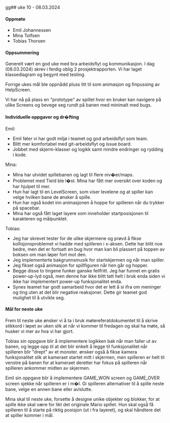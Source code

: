 gg## uke 10 - 08.03.2024

#### Oppmøte
- Emil Johannessen
- Mina Tolfsen
- Tobias Thorsen

#### Oppsummering
Generelt vært en god uke med bra arbeidsflyt og kommunikasjon.
I dag (08.03.2024) skrev i ferdig oblig 2 prosjektrapporten.
Vi har laget klassediagram og begynt med testing.

Forrige ukes mål ble oppnådd pluss litt til som animasjon og finpussing av HelpScreen.

Vi har nå på plass en "prototype" av spillet hvor en bruker kan navigere på ulike Screens og bevege seg rundt på banen
med minimalt med bugs.

#### Individuelle oppgaver og dr�fting
Emil:
- Emil føler vi har godt miljø i teamet og god arbeidsflyt som team.
- Blitt mer komfortabel med git-arbeidsflyt og issue board.
- Jobbet med skjerm-klasser og logikk samt mindre endringer og rydding i kode.

Mina:
- Mina har utvidet spillebanen og lagt til flere niv�er/maps. 
- Problemet med Tield ble l�st. Mina har fått mer oversikt over koden og har hjulpet til mer. 
- Hun har lagt til en LevelScreen, som viser levelene og at spiller kan velge hvilken bane de ønsker å spille. 
- Hun har også kodet inn animasjonen å hoppe for spilleren når du trykker på spacebar.
- Mina har også fått laget layere som inneholder startposisjonen til karakteren og målpunktet.

Tobias: 
- Jeg har skrevet tester for de ulike skjermene og prøvd å fikse kollisjonsproblemet vi hadde med spilleren i x-aksen. 
Dette har blitt noe bedre, men det er fortsatt en bug hvor man kan bli plassert på toppen av boksen om man løper fort mot den.
- Jeg implementerte bakgrunnsmusik for startskjermen og når man spiller.
- Jeg fikset også animasjon for spillfiguren når hen går og hopper.
- Begge disse to tingene funker ganske feilfritt. Jeg har funnet en gratis power-up-lyd også, 
men  denne har ikke blitt tatt helt i bruk enda siden vi ikke har implementert power-up funksjonalitet enda.
- Synes teamet har godt samarbeid hvor det er lett å si ifra om meninger og ting uten at det blir negative reaksjoner. 
Dette gir teamet god mulighet til å utvikle seg.


#### Mål for neste uke
Frem til neste uke ønsker vi å ta i bruk møtereferatdokumentet til å skrive stikkord
i løpet av uken slik at når vi kommer til fredagen og skal ha møte, så husker vi mer av hva vi har gjort.

Tobias sin oppgave blir å implementere logikken bak når man faller ut av banen, og legge opp til at 
det blir enkelt å legge til funksjonalitet når spilleren blir "drept" av et monster. 
ønsker også å fikse kamera funksjonalitet slik at kameraet startet mitt i skjermen, men spilleren er helt til venstre på
banen for at kameraet deretter har fokus på spilleren når spilleren ankommer midten av skjermen.

Emil sin oppgave blir å implementere GAME_WON screen og GAME_OVER screen sjekke når spilleren er i m�l.
Gi spilleren  alternativer til å spille neste bane, velge en annen bane eller avlslutte.

Mina skal til neste uke, forsette å designe unike objekter og blokker, for at spille ikke skal være for likt det originale Mario spillet. 
Hun skal også få spilleren til å starte på riktig posisjon (ut i fra layeret), og skal håndtere det at spiller kommer i mål.